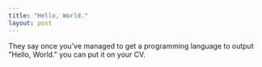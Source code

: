 ```yaml
---
title: "Hello, World."
layout: post
---
```

They say once you've managed to get a programming language to output "Hello, World." you can put it on your CV.
